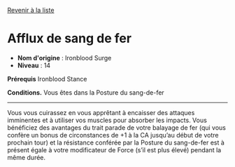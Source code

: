 [Revenir à la liste](..)

# Afflux de sang de fer

 * **Nom d'origine** : Ironblood Surge
 * **Niveau** : 14


<p><strong>Prérequis</strong> Ironblood Stance</p>
<p><strong>Conditions.</strong> Vous êtes dans la Posture du sang-de-fer</p>
<hr>
<p>Vous vous cuirassez en vous apprêtant à encaisser des attaques imminentes et à utiliser vos muscles pour absorber les impacts. Vous bénéficiez des avantages du trait parade de votre balayage de fer (qui vous confère un bonus de circonstances de +1 à la CA jusqu’au début de votre prochain tour) et la résistance conférée par la Posture du sang-de-fer est à présent égale à votre modificateur de Force (s’il est plus élevé) pendant la même durée.</p>